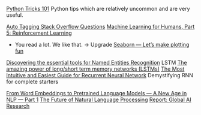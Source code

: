
[Python Tricks 101](https://medium.com/hackernoon/python-tricks-101-2836251922e0)
Python tips which are relatively uncommon and are very useful.

[Auto Tagging Stack Overflow Questions](https://towardsdatascience.com/auto-tagging-stack-overflow-questions-5426af692904)
[Machine Learning for Humans, Part 5: Reinforcement Learning](https://medium.com/machine-learning-for-humans/reinforcement-learning-6eacf258b265)


* You read a lot. We like that. -> Upgrade
[Seaborn — Let’s make plotting fun](https://towardsdatascience.com/seaborn-lets-make-plotting-fun-4951b89a0c07)

[Discovering the essential tools for Named Entities Recognition](https://towardsdatascience.com/discovering-the-essential-tools-for-named-entities-recognition-8176c94d9747)
LSTM
[The amazing power of long/short term memory networks (LSTMs)](https://medium.com/machinelearningadvantage/the-amazing-power-of-long-short-term-memory-networks-lstms-b6f2c80d50ee)
[The Most Intuitive and Easiest Guide for Recurrent Neural Network](https://towardsdatascience.com/the-most-intuitive-and-easiest-guide-for-recurrent-neural-network-873c29da73c7)
Demystifying RNN for complete starters

[From Word Embeddings to Pretrained Language Models — A New Age in NLP — Part 1](https://towardsdatascience.com/from-word-embeddings-to-pretrained-language-models-a-new-age-in-nlp-part-1-7ed0c7f3dfc5)
[The Future of Natural Language Processing](https://towardsdatascience.com/the-future-of-natural-language-processing-2fb35d6ed11e)
[Report: Global AI Research](https://medium.com/edtech-trends/report-global-ai-research-a1582f2f88c5)

